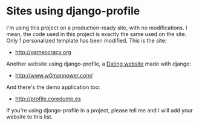# Sites using django-profile #

I'm using this project on a production-ready site, with no modifications. I mean, the code used in this project is exactly the same used on the site. Only 1 personalized template has been modified. This is the site:

  * http://gameocracy.org


Another website using django-profile, a [Dating website](http://www.w0manpower.com/) made with django:

  * http://www.w0manpower.com/

And there's the demo application too:

  * http://profile.coredump.es

If you're using django-profile in a project, please tell me and I will add your website to this list.